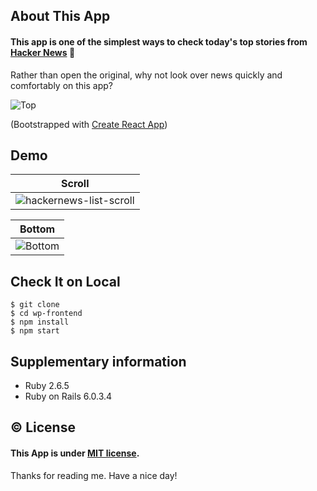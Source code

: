 ## About This App

#### This app is one of the simplest ways to check today's top stories from [Hacker News](https://news.ycombinator.com/) :newspaper:

Rather than open the original, why not look over news quickly and comfortably on this app?

![Top](https://user-images.githubusercontent.com/74521093/114793509-79a66c00-9dc5-11eb-9575-5e4775ee0844.png)

(Bootstrapped with [Create React App](https://github.com/facebook/create-react-app))

## Demo

| Scroll                                                                                                                           |
| -------------------------------------------------------------------------------------------------------------------------------- |
| ![hackernews-list-scroll](https://user-images.githubusercontent.com/74521093/114795265-1e767880-9dc9-11eb-8ee6-d93e05d9871b.gif) |

| Bottom                                                                                                           |
| ---------------------------------------------------------------------------------------------------------------- |
| ![Bottom](https://user-images.githubusercontent.com/74521093/114795315-39e18380-9dc9-11eb-821a-8e339eab1c7c.png) |

## Check It on Local

```
$ git clone
$ cd wp-frontend
$ npm install
$ npm start
```

## Supplementary information

- Ruby 2.6.5
- Ruby on Rails 6.0.3.4

## :copyright: License

#### This App is under [MIT license](https://en.wikipedia.org/wiki/MIT_License).

Thanks for reading me. Have a nice day!

